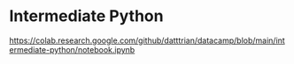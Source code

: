 # Intermediate Python

https://colab.research.google.com/github/datttrian/datacamp/blob/main/intermediate-python/notebook.ipynb
